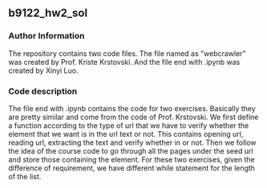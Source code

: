 ## b9122_hw2_sol
### Author Information
The repository contains two code files.
The file named as "webcrawler" was created by Prof. Kriste Krstovski.
And the file end with .ipynb was created by Xinyi Luo.
### Code description
The file end with .ipynb contains the code for two exercises.
Basically they are pretty similar and come from the code of Prof. Krstovski.
We first define a function according to the type of url that we have to verify whether the element that we want is in the url text or not. This contains opening url, reading url, extracting the text and verify whether in or not.
Then we follow the idea of the course code to go through all the pages under the seed url and store those containing the element. 
For these two exercises, given the difference of requirement, we have different while statement for the length of the list.
